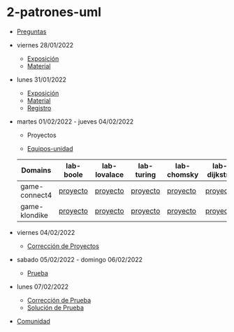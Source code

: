 # 2-patrones-uml

- [Preguntas](https://escuela.it/masters/master-programacion-diseno-software/estudiantes/patrones-y-uml)
- viernes 28/01/2022
  - [Exposición](https://escuela.it/masters/master-programacion-diseno-software/estudiantes/fundamentos-git)
  - [Material](https://github.com/USantaTecla-0-general/3-publicaciones/tree/master/USantaTecla/1-fundamentos/1-patrones)
- lunes 31/01/2022
  - [Exposición](https://escuela.it/masters/master-programacion-diseno-software/estudiantes/patrones-y-uml)
  - [Material](https://github.com/USantaTecla-0-general/3-publicaciones/tree/master/USantaTecla/tech-uml)
  - [Registro](https://forms.gle/ZyqnArPTTyC8kd1f8)
- martes 01/02/2022 - jueves 04/02/2022
   - Proyectos
  
  - [Equipos-unidad](https://docs.google.com/spreadsheets/d/1lu233Csy6gqZ_yA9GLpfLsDPBaEscGsOCkjfG0Us-ws/edit#gid=0)

  
  |Domains|lab-boole|lab-lovalace|lab-turing|lab-chomsky|lab-dijkstra|cafeteria|
  |-------|---------|------------|----------|-----------|--------------|--------------|
  | game-connect4 |[proyecto](https://github.com/USantaTecla-ed-mpds/lab-boole/tree/master/tech-uml/game-connect4) |[proyecto](https://github.com/USantaTecla-ed-mpds/lab-lovalace/tree/master/tech-uml/game-connect4) | [proyecto](https://github.com/USantaTecla-ed-mpds/lab-turing/tree/master/tech-uml/game-connect4)|[proyecto](https://github.com/USantaTecla-ed-mpds/lab-chomsky/tree/master/tech-uml/game-connect4) |[proyecto](https://github.com/USantaTecla-ed-mpds/lab-dijkstra/tree/master/tech-uml/game-connect4) |[Crítica](https://github.com/USantaTecla-ed-mpds/cafeteria/tree/master/tech-uml/game-connect4) |
  | game-klondike |[proyecto](https://github.com/USantaTecla-ed-mpds/lab-boole/tree/master/tech-uml/game-klondike)    |[proyecto](https://github.com/USantaTecla-ed-mpds/lab-lovalace/tree/master/tech-uml/game-klondike)         |[proyecto](https://github.com/USantaTecla-ed-mpds/lab-turing/tree/master/tech-uml/game-klondike)           |[proyecto](https://github.com/USantaTecla-ed-mpds/lab-chomsky/tree/master/tech-uml/game-klondike)    |[proyecto](https://github.com/USantaTecla-ed-mpds/lab-dijkstra/tree/master/tech-uml/game-klondike)|[Crítica](https://github.com/USantaTecla-ed-mpds/cafeteria/tree/master/tech-uml/game-klondike) |
- viernes 04/02/2022
  - [Corrección de Proyectos](https://escuela.it/master-programacion-diseno-software)
- sabado 05/02/2022 - domingo 06/02/2022
  - [Prueba](https://forms.gle/FRaypUNSncDkZjh38)
- lunes 07/02/2022
  - [Corrección de Prueba](https://escuela.it/master-programacion-diseno-software)
  - [Solución de Prueba](https://docs.google.com/spreadsheets/d/1W4g6vsmKlgvw-D-JhlZkSNcrt7S0nDMesrHwCZT5zbM/edit?usp=sharing)
- [Comunidad](https://app.slack.com/client/T02S3KYD464/C02T626NV5L)

